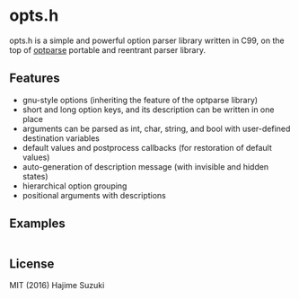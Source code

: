 
# opts.h

opts.h is a simple and powerful option parser library written in C99, on the top of [optparse](https://github.com/skeeto/optparse) portable and reentrant parser library.

## Features

* gnu-style options (inheriting the feature of the optparse library)
* short and long option keys, and its description can be written in one place
* arguments can be parsed as int, char, string, and bool with user-defined destination variables
* default values and postprocess callbacks (for restoration of default values)
* auto-generation of description message (with invisible and hidden states)
* hierarchical option grouping
* positional arguments with descriptions

## Examples

```

```

## License

MIT
(2016) Hajime Suzuki

